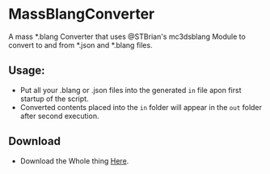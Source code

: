 # MassBlangConverter
A mass *.blang Converter that uses @STBrian's mc3dsblang Module to convert to and from *.json and *.blang files.

## Usage:
- Put all your .blang or .json files into the generated `in` file apon first startup of the script.
- Converted contents placed into the `in` folder will appear in the `out` folder after second execution.

## Download
- Download the Whole thing [Here](https://github.com/Cracko298/MassBlangConverter/releases/download/v2/blang_stuffs.zip).
